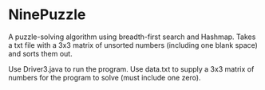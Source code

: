 # NinePuzzle
A puzzle-solving algorithm using breadth-first search and Hashmap. Takes a txt file with a 3x3 matrix of unsorted numbers (including one blank space) and sorts them out.

Use Driver3.java to run the program.
Use data.txt to supply a 3x3 matrix of numbers for the program to solve (must include one zero). 

